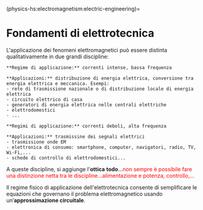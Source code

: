(physics-hs:electromagnetism:electric-engineering)=
# Fondamenti di elettrotecnica

L'applicazione dei fenomeni elettromagnetici può essere distinta qualitativamente in due grandi discipline:

```{dropdown} **Elettrotecnica**
**Regime di applicazione:** correnti intense, bassa frequenza

**Applicazioni:** distribuzione di energia elettrica, conversione tra energia elettrica e meccanica. Esempi:
- rete di trasmissione nazionale o di distribuzione locale di energia elettrica
- circuito elettrico di casa
- generatori di energia elettrica nelle centrali elettriche
- elettrodomestici
- ...
```
```{dropdown} **Elettronica**
**Regimi di applicazione:** correnti deboli, alta frequenza

**Applicazioni:** trasmissine dei segnali elettrici
- trasmissione onde EM
- elettronica di consumo: smartphone, computer, navigatori, radio, TV, Wi-Fi,...
- schede di controllo di elettrodomestici...
```

A queste discipline, si aggiunge l'**ottica** **todo**...<span style="color:red">non sempre è possibile fare una distinzione netta tra le discipline...alimentazione e potenza, controllo,...</span>

Il regime fisico di applicazione dell'elettrotecnica consente di semplificare le equazioni che governano il problema elettromagnetico usando un$\text{'}$**approssimazione circuitale**. 

